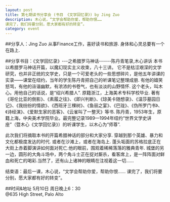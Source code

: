 ```yaml
---
layout: post
title: 第七期读书分享会 (书目 《文学回忆录》) by Jing Zuo
description: 木心说，“文学会帮助你爱，帮助你恨……
课完了，我们将要分别，愿大家都有好的转变”。
category: event 
---
```


##分享人：Jing Zuo
从事Finance工作，喜好读书和旅游. 身体和心灵总要有一个在路上.


##分享书目：《文学回忆录》---之希腊罗马神话------陈丹青笔录,木心讲诉
本书以希腊罗马神话开篇，以魔幻现实主义收束，八十三讲。
它不是枯涩艰深的文学研究，也并非正统的文学史，只是一个可爱老头的一些思想碎片，是他五年讲课的实录——课堂在纽约，当年的学生陈丹青把自己的听课笔记整理成册. 有他的嬉笑怒骂，有他的诙谐幽默，有浓浓的书卷气，也有淡淡的山野情怀.
这个老头，叫木心。用他自己的话说，是“绍兴希腊人”. 原籍浙江，上海美术专科学校毕业. 著有《哥伦比亚的倒影》、《素履之往》、《即兴判断》、《琼美卡随想录》、《温莎墓园日记》、《我纷纷的情欲》、《西班牙三棵树》、《鱼丽之宴》、《巴珑》、《伪所罗门书》、《诗经演》、《爱默生家的恶客》、《云雀叫了一整天》等书.
陈丹青，1953年生，原籍上海，中央美术学院毕业。最完整记录1989—1994年纽约“世界文学史讲座”（暨木心《文学回忆录》）的听课学生，以木心为“师尊”.

此次我们将摘取本书的开篇希腊神话的部分和大家分享. 穿越到那个英雄、暴力和文化都极度发达的时代. 或者在沙滩上，或者在海岛上. 蓬头垢面的苏格拉底正在大街上赤着脚演讲如何面对死亡.他的眼前，围观着稀稀落落的雅典青年. 城堡的另一边，圆形的大角斗场中，两个角斗士正在捉对厮杀，看客席上，是一阵阵面对鲜血和死亡的喝彩.当然了，还有山上诸神的眼睛在注视着这一切......

结束语：最后一课，木心说，“文学会帮助你爱，帮助你恨……
课完了，我们将要分别，愿大家都有好的转变”。

##时间&地址
5月10日 周日晚上6：30<br> 
@635 High Street, Palo Alto

